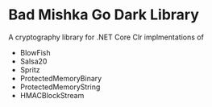 # Bad Mishka Go Dark Library

A cryptography library for .NET Core Clr implmentations of

 - BlowFish
 - Salsa20
 - Spritz
 - ProtectedMemoryBinary
 - ProtectedMemoryString
 - HMACBlockStream
